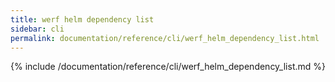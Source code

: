 ```yaml
---
title: werf helm dependency list
sidebar: cli
permalink: documentation/reference/cli/werf_helm_dependency_list.html
---
```


{% include /documentation/reference/cli/werf_helm_dependency_list.md %}

